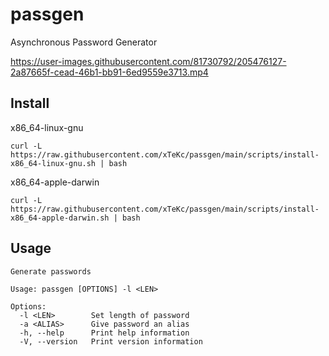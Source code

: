 # passgen
Asynchronous Password Generator

https://user-images.githubusercontent.com/81730792/205476127-2a87665f-cead-46b1-bb91-6ed9559e3713.mp4

## **Install**
x86_64-linux-gnu
```
curl -L https://raw.githubusercontent.com/xTeKc/passgen/main/scripts/install-x86_64-linux-gnu.sh | bash
```

x86_64-apple-darwin
```
curl -L https://raw.githubusercontent.com/xTeKc/passgen/main/scripts/install-x86_64-apple-darwin.sh | bash
``` 

## **Usage**
```
Generate passwords

Usage: passgen [OPTIONS] -l <LEN>

Options:
  -l <LEN>        Set length of password
  -a <ALIAS>      Give password an alias
  -h, --help      Print help information
  -V, --version   Print version information
```
